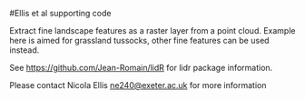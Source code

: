 #Ellis et al supporting code

Extract fine landscape features as a raster layer from a point cloud.
Example here is aimed for grassland tussocks, other fine features can be used instead. 

See https://github.com/Jean-Romain/lidR for lidr package information.

Please contact Nicola Ellis ne240@exeter.ac.uk for more information

